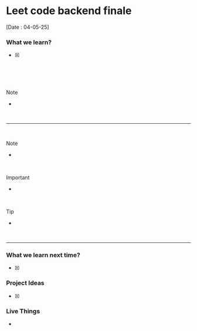 # Leet code backend finale
[Date : 04-05-25]


### What we learn?
- [x]  


<br>


###

<br>

> [!NOTE]
> - 


<br>



---

<br>

> [!NOTE]
> - 

<br> 

> [!IMPORTANT]
> - 

<br>

> [!TIP]
> -

<br>

---

### What we learn next time?
- [x] 


### Project Ideas 
- [x] 




### Live Things
- 